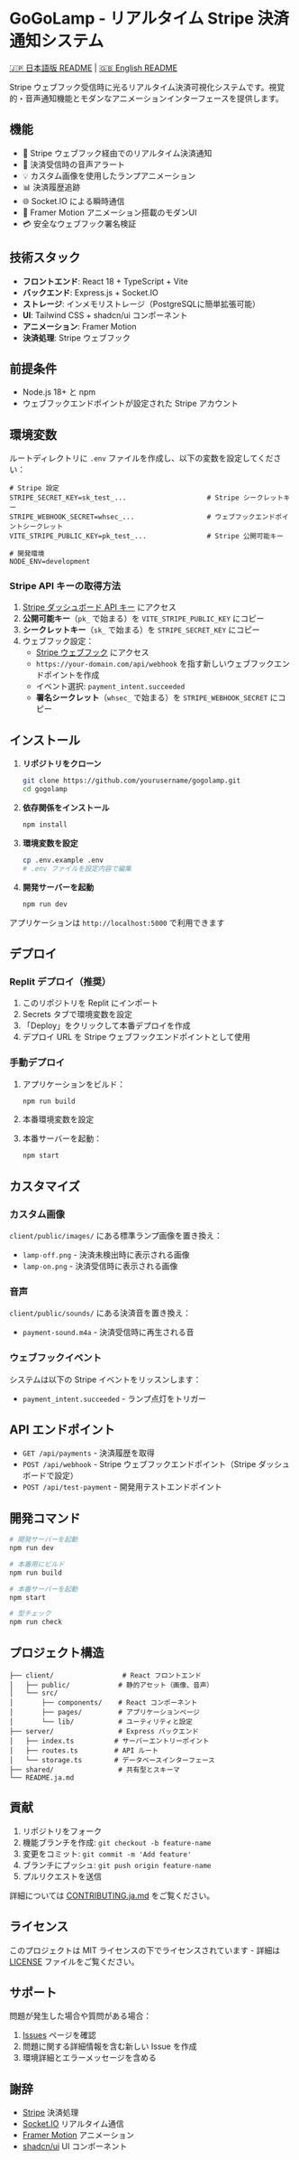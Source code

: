 # GoGoLamp - リアルタイム Stripe 決済通知システム

[🇯🇵 日本語版 README](README.ja.md) | [🇬🇧 English README](README.md)

Stripe ウェブフック受信時に光るリアルタイム決済可視化システムです。視覚的・音声通知機能とモダンなアニメーションインターフェースを提供します。

## 機能

- 🔴 Stripe ウェブフック経由でのリアルタイム決済通知
- 🎵 決済受信時の音声アラート
- 💡 カスタム画像を使用したランプアニメーション
- 📊 決済履歴追跡
- 🌐 Socket.IO による瞬時通信
- 🎨 Framer Motion アニメーション搭載のモダンUI
- 💳 安全なウェブフック署名検証

## 技術スタック

- **フロントエンド**: React 18 + TypeScript + Vite
- **バックエンド**: Express.js + Socket.IO
- **ストレージ**: インメモリストレージ（PostgreSQLに簡単拡張可能）
- **UI**: Tailwind CSS + shadcn/ui コンポーネント
- **アニメーション**: Framer Motion
- **決済処理**: Stripe ウェブフック

## 前提条件

- Node.js 18+ と npm
- ウェブフックエンドポイントが設定された Stripe アカウント

## 環境変数

ルートディレクトリに `.env` ファイルを作成し、以下の変数を設定してください：

```env
# Stripe 設定
STRIPE_SECRET_KEY=sk_test_...                    # Stripe シークレットキー
STRIPE_WEBHOOK_SECRET=whsec_...                  # ウェブフックエンドポイントシークレット
VITE_STRIPE_PUBLIC_KEY=pk_test_...               # Stripe 公開可能キー

# 開発環境
NODE_ENV=development
```

### Stripe API キーの取得方法

1. [Stripe ダッシュボード API キー](https://dashboard.stripe.com/apikeys) にアクセス
2. **公開可能キー**（`pk_` で始まる）を `VITE_STRIPE_PUBLIC_KEY` にコピー
3. **シークレットキー**（`sk_` で始まる）を `STRIPE_SECRET_KEY` にコピー
4. ウェブフック設定：
   - [Stripe ウェブフック](https://dashboard.stripe.com/webhooks) にアクセス
   - `https://your-domain.com/api/webhook` を指す新しいウェブフックエンドポイントを作成
   - イベント選択: `payment_intent.succeeded`
   - **署名シークレット**（`whsec_` で始まる）を `STRIPE_WEBHOOK_SECRET` にコピー

## インストール

1. **リポジトリをクローン**
   ```bash
   git clone https://github.com/yourusername/gogolamp.git
   cd gogolamp
   ```

2. **依存関係をインストール**
   ```bash
   npm install
   ```

3. **環境変数を設定**
   ```bash
   cp .env.example .env
   # .env ファイルを設定内容で編集
   ```

4. **開発サーバーを起動**
   ```bash
   npm run dev
   ```

アプリケーションは `http://localhost:5000` で利用できます

## デプロイ

### Replit デプロイ（推奨）

1. このリポジトリを Replit にインポート
2. Secrets タブで環境変数を設定
3. 「Deploy」をクリックして本番デプロイを作成
4. デプロイ URL を Stripe ウェブフックエンドポイントとして使用

### 手動デプロイ

1. アプリケーションをビルド：
   ```bash
   npm run build
   ```

2. 本番環境変数を設定

3. 本番サーバーを起動：
   ```bash
   npm start
   ```

## カスタマイズ

### カスタム画像

`client/public/images/` にある標準ランプ画像を置き換え：
- `lamp-off.png` - 決済未検出時に表示される画像
- `lamp-on.png` - 決済受信時に表示される画像

### 音声

`client/public/sounds/` にある決済音を置き換え：
- `payment-sound.m4a` - 決済受信時に再生される音

### ウェブフックイベント

システムは以下の Stripe イベントをリッスンします：
- `payment_intent.succeeded` - ランプ点灯をトリガー

## API エンドポイント

- `GET /api/payments` - 決済履歴を取得
- `POST /api/webhook` - Stripe ウェブフックエンドポイント（Stripe ダッシュボードで設定）
- `POST /api/test-payment` - 開発用テストエンドポイント

## 開発コマンド

```bash
# 開発サーバーを起動
npm run dev

# 本番用にビルド
npm run build

# 本番サーバーを起動
npm start

# 型チェック
npm run check
```

## プロジェクト構造

```
├── client/                 # React フロントエンド
│   ├── public/            # 静的アセット（画像、音声）
│   └── src/
│       ├── components/    # React コンポーネント
│       ├── pages/         # アプリケーションページ
│       └── lib/           # ユーティリティと設定
├── server/                # Express バックエンド
│   ├── index.ts          # サーバーエントリーポイント
│   ├── routes.ts         # API ルート
│   └── storage.ts        # データベースインターフェース
├── shared/                # 共有型とスキーマ
└── README.ja.md
```

## 貢献

1. リポジトリをフォーク
2. 機能ブランチを作成: `git checkout -b feature-name`
3. 変更をコミット: `git commit -m 'Add feature'`
4. ブランチにプッシュ: `git push origin feature-name`
5. プルリクエストを送信

詳細については [CONTRIBUTING.ja.md](CONTRIBUTING.ja.md) をご覧ください。

## ライセンス

このプロジェクトは MIT ライセンスの下でライセンスされています - 詳細は [LICENSE](LICENSE) ファイルをご覧ください。

## サポート

問題が発生した場合や質問がある場合：
1. [Issues](https://github.com/yourusername/gogolamp/issues) ページを確認
2. 問題に関する詳細情報を含む新しい Issue を作成
3. 環境詳細とエラーメッセージを含める

## 謝辞

- [Stripe](https://stripe.com) 決済処理
- [Socket.IO](https://socket.io) リアルタイム通信
- [Framer Motion](https://www.framer.com/motion/) アニメーション
- [shadcn/ui](https://ui.shadcn.com) UI コンポーネント
